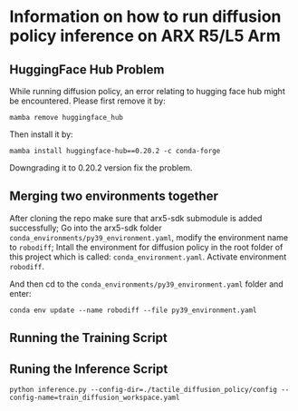 # Information on how to run diffusion policy inference on ARX R5/L5 Arm

## HuggingFace Hub Problem

While running diffusion policy, an error relating to hugging face hub might be encountered.
Please first remove it by:
```shell
mamba remove huggingface_hub
```
Then install it by:
```shell
mamba install huggingface-hub==0.20.2 -c conda-forge
```
Downgrading it to 0.20.2 version fix the problem.

## Merging two environments together

After cloning the repo make sure that arx5-sdk submodule is added successfully; 
Go into the arx5-sdk folder `conda_environments/py39_environment.yaml`, modify the environment name to `robodiff`; Intall the environment for diffusion policy in the root folder of this project which is called: `conda_environment.yaml`. Activate environment `robodiff`.

And then cd to the `conda_environments/py39_environment.yaml` folder and enter:
```shell
conda env update --name robodiff --file py39_environment.yaml
```

## Running the Training Script

## Runing the Inference Script
```shell
python inference.py --config-dir=./tactile_diffusion_policy/config --config-name=train_diffusion_workspace.yaml
```